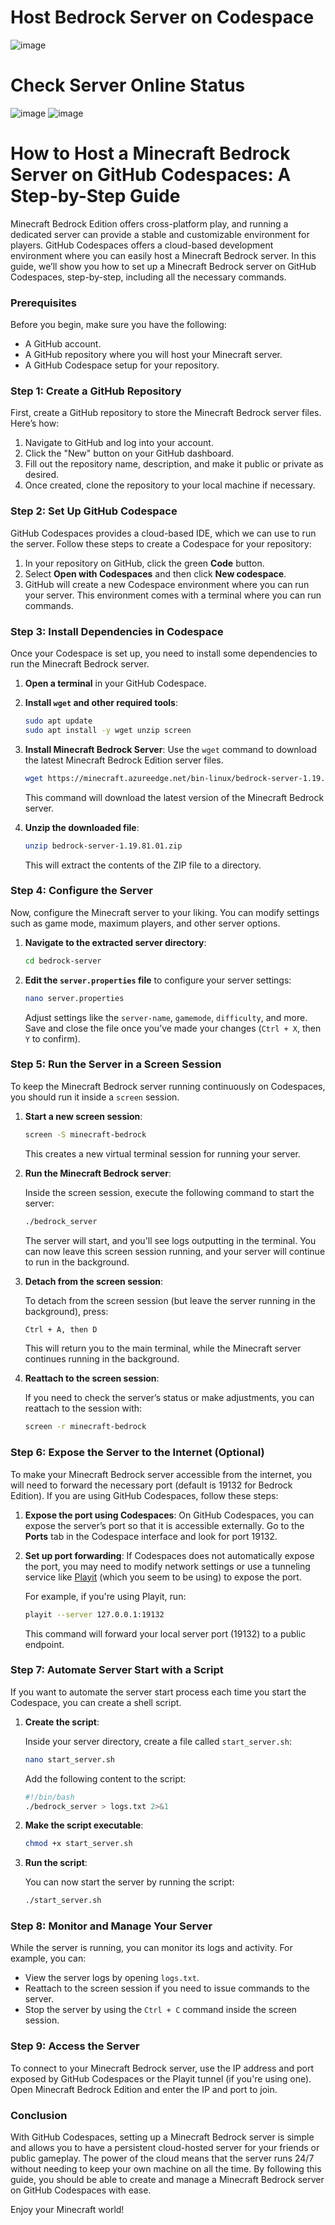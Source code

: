 # Host Bedrock Server on Codespace
![image](https://github.com/user-attachments/assets/ded7f18b-e2aa-4b5a-8a92-c1d0a8a7974c)

# Check Server Online Status
![image](https://github.com/user-attachments/assets/6a2b123e-ad52-402b-a6ed-480adca2a57e)
![image](https://github.com/user-attachments/assets/4bf5bc6f-e7bf-4981-91f2-8b02ba933aa7)

# How to Host a Minecraft Bedrock Server on GitHub Codespaces: A Step-by-Step Guide

Minecraft Bedrock Edition offers cross-platform play, and running a dedicated server can provide a stable and customizable environment for players. GitHub Codespaces offers a cloud-based development environment where you can easily host a Minecraft Bedrock server. In this guide, we’ll show you how to set up a Minecraft Bedrock server on GitHub Codespaces, step-by-step, including all the necessary commands.

### Prerequisites

Before you begin, make sure you have the following:

* A GitHub account.
* A GitHub repository where you will host your Minecraft server.
* A GitHub Codespace setup for your repository.

### Step 1: Create a GitHub Repository

First, create a GitHub repository to store the Minecraft Bedrock server files. Here’s how:

1. Navigate to GitHub and log into your account.
2. Click the "New" button on your GitHub dashboard.
3. Fill out the repository name, description, and make it public or private as desired.
4. Once created, clone the repository to your local machine if necessary.

### Step 2: Set Up GitHub Codespace

GitHub Codespaces provides a cloud-based IDE, which we can use to run the server. Follow these steps to create a Codespace for your repository:

1. In your repository on GitHub, click the green **Code** button.
2. Select **Open with Codespaces** and then click **New codespace**.
3. GitHub will create a new Codespace environment where you can run your server. This environment comes with a terminal where you can run commands.

### Step 3: Install Dependencies in Codespace

Once your Codespace is set up, you need to install some dependencies to run the Minecraft Bedrock server.

1. **Open a terminal** in your GitHub Codespace.

2. **Install `wget` and other required tools**:

   ```bash
   sudo apt update
   sudo apt install -y wget unzip screen
   ```

3. **Install Minecraft Bedrock Server**:
   Use the `wget` command to download the latest Minecraft Bedrock Edition server files.

   ```bash
   wget https://minecraft.azureedge.net/bin-linux/bedrock-server-1.19.81.01.zip
   ```

   This command will download the latest version of the Minecraft Bedrock server.

4. **Unzip the downloaded file**:

   ```bash
   unzip bedrock-server-1.19.81.01.zip
   ```

   This will extract the contents of the ZIP file to a directory.

### Step 4: Configure the Server

Now, configure the Minecraft server to your liking. You can modify settings such as game mode, maximum players, and other server options.

1. **Navigate to the extracted server directory**:

   ```bash
   cd bedrock-server
   ```

2. **Edit the `server.properties` file** to configure your server settings:

   ```bash
   nano server.properties
   ```

   Adjust settings like the `server-name`, `gamemode`, `difficulty`, and more. Save and close the file once you’ve made your changes (`Ctrl + X`, then `Y` to confirm).

### Step 5: Run the Server in a Screen Session

To keep the Minecraft Bedrock server running continuously on Codespaces, you should run it inside a `screen` session.

1. **Start a new screen session**:

   ```bash
   screen -S minecraft-bedrock
   ```

   This creates a new virtual terminal session for running your server.

2. **Run the Minecraft Bedrock server**:

   Inside the screen session, execute the following command to start the server:

   ```bash
   ./bedrock_server
   ```

   The server will start, and you'll see logs outputting in the terminal. You can now leave this screen session running, and your server will continue to run in the background.

3. **Detach from the screen session**:

   To detach from the screen session (but leave the server running in the background), press:

   ```bash
   Ctrl + A, then D
   ```

   This will return you to the main terminal, while the Minecraft server continues running in the background.

4. **Reattach to the screen session**:

   If you need to check the server’s status or make adjustments, you can reattach to the session with:

   ```bash
   screen -r minecraft-bedrock
   ```

### Step 6: Expose the Server to the Internet (Optional)

To make your Minecraft Bedrock server accessible from the internet, you will need to forward the necessary port (default is 19132 for Bedrock Edition). If you are using GitHub Codespaces, follow these steps:

1. **Expose the port using Codespaces**:
   On GitHub Codespaces, you can expose the server’s port so that it is accessible externally. Go to the **Ports** tab in the Codespace interface and look for port 19132.

2. **Set up port forwarding**:
   If Codespaces does not automatically expose the port, you may need to modify network settings or use a tunneling service like [Playit](https://playit.gg/) (which you seem to be using) to expose the port.

   For example, if you're using Playit, run:

   ```bash
   playit --server 127.0.0.1:19132
   ```

   This command will forward your local server port (19132) to a public endpoint.

### Step 7: Automate Server Start with a Script

If you want to automate the server start process each time you start the Codespace, you can create a shell script.

1. **Create the script**:

   Inside your server directory, create a file called `start_server.sh`:

   ```bash
   nano start_server.sh
   ```

   Add the following content to the script:

   ```bash
   #!/bin/bash
   ./bedrock_server > logs.txt 2>&1
   ```

2. **Make the script executable**:

   ```bash
   chmod +x start_server.sh
   ```

3. **Run the script**:

   You can now start the server by running the script:

   ```bash
   ./start_server.sh
   ```

### Step 8: Monitor and Manage Your Server

While the server is running, you can monitor its logs and activity. For example, you can:

* View the server logs by opening `logs.txt`.
* Reattach to the screen session if you need to issue commands to the server.
* Stop the server by using the `Ctrl + C` command inside the screen session.

### Step 9: Access the Server

To connect to your Minecraft Bedrock server, use the IP address and port exposed by GitHub Codespaces or the Playit tunnel (if you're using one). Open Minecraft Bedrock Edition and enter the IP and port to join.

### Conclusion

With GitHub Codespaces, setting up a Minecraft Bedrock server is simple and allows you to have a persistent cloud-hosted server for your friends or public gameplay. The power of the cloud means that the server runs 24/7 without needing to keep your own machine on all the time. By following this guide, you should be able to create and manage a Minecraft Bedrock server on GitHub Codespaces with ease.

Enjoy your Minecraft world!
